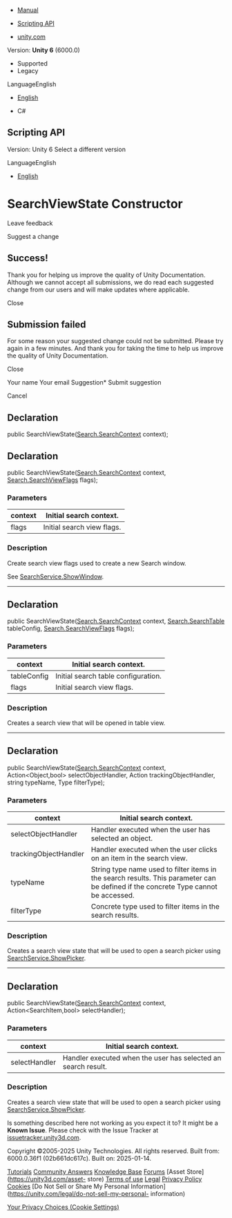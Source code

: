 [ ]()

  * [Manual](../Manual/index.html)
  * [Scripting API](../ScriptReference/index.html)

  * [unity.com](https://unity.com/)

Version: **Unity 6** (6000.0)

  * Supported
  * Legacy

LanguageEnglish

  * [English]()

  * C#

[ ](https://docs.unity3d.com)

## Scripting API

Version: Unity 6 Select a different version

LanguageEnglish

  * [English]()

# SearchViewState Constructor

Leave feedback

Suggest a change

## Success!

Thank you for helping us improve the quality of Unity Documentation. Although
we cannot accept all submissions, we do read each suggested change from our
users and will make updates where applicable.

Close

## Submission failed

For some reason your suggested change could not be submitted. Please <a>try
again</a> in a few minutes. And thank you for taking the time to help us
improve the quality of Unity Documentation.

Close

Your name Your email Suggestion* Submit suggestion

Cancel

[ ]()

## Declaration

public SearchViewState([Search.SearchContext](Search.SearchContext.html)
context);

## Declaration

public SearchViewState([Search.SearchContext](Search.SearchContext.html)
context, [Search.SearchViewFlags](Search.SearchViewFlags.html) flags);

### Parameters

context | Initial search context.  
---|---  
flags | Initial search view flags.  
  
### Description

Create search view flags used to create a new Search window.

See [SearchService.ShowWindow](Search.SearchService.ShowWindow.html).

* * *

## Declaration

public SearchViewState([Search.SearchContext](Search.SearchContext.html)
context, [Search.SearchTable](Search.SearchTable.html) tableConfig,
[Search.SearchViewFlags](Search.SearchViewFlags.html) flags);

### Parameters

context | Initial search context.  
---|---  
tableConfig | Initial search table configuration.  
flags | Initial search view flags.  
  
### Description

Creates a search view that will be opened in table view.

* * *

## Declaration

public SearchViewState([Search.SearchContext](Search.SearchContext.html)
context, Action<Object,bool> selectObjectHandler, Action<Object>
trackingObjectHandler, string typeName, Type filterType);

### Parameters

context | Initial search context.  
---|---  
selectObjectHandler | Handler executed when the user has selected an object.  
trackingObjectHandler | Handler executed when the user clicks on an item in the search view.  
typeName | String type name used to filter items in the search results. This parameter can be defined if the concrete Type cannot be accessed.  
filterType | Concrete type used to filter items in the search results.  
  
### Description

Creates a search view state that will be used to open a search picker using
[SearchService.ShowPicker](Search.SearchService.ShowPicker.html).

* * *

## Declaration

public SearchViewState([Search.SearchContext](Search.SearchContext.html)
context, Action<SearchItem,bool> selectHandler);

### Parameters

context | Initial search context.  
---|---  
selectHandler | Handler executed when the user has selected an search result.  
  
### Description

Creates a search view state that will be used to open a search picker using
[SearchService.ShowPicker](Search.SearchService.ShowPicker.html).

Is something described here not working as you expect it to? It might be a
**Known Issue**. Please check with the Issue Tracker at
[issuetracker.unity3d.com](https://issuetracker.unity3d.com).

Copyright ©2005-2025 Unity Technologies. All rights reserved. Built from:
6000.0.36f1 (02b661dc617c). Built on: 2025-01-14.

[Tutorials](https://unity3d.com/learn) [Community
Answers](https://answers.unity3d.com) [Knowledge
Base](https://support.unity3d.com/hc/en-us)
[Forums](https://forum.unity3d.com) [Asset Store](https://unity3d.com/asset-
store) [Terms of use](https://docs.unity3d.com/Manual/TermsOfUse.html)
[Legal](https://unity.com/legal) [Privacy
Policy](https://unity.com/legal/privacy-policy)
[Cookies](https://unity.com/legal/cookie-policy) [Do Not Sell or Share My
Personal Information](https://unity.com/legal/do-not-sell-my-personal-
information)

[Your Privacy Choices (Cookie Settings)](javascript:void\(0\);)

